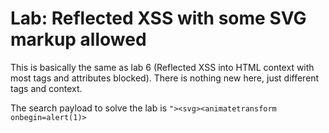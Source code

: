 # Lab: Reflected XSS with some SVG markup allowed

This is basically the same as lab 6 (Reflected XSS into HTML context with most tags and attributes blocked). There is nothing new here, just different tags and context.

The search payload to solve the lab is `"><svg><animatetransform onbegin=alert(1)>`